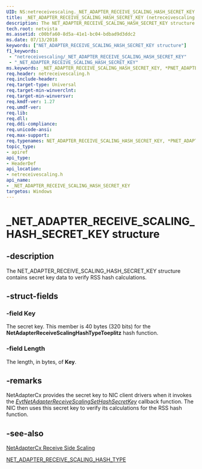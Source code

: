 ```yaml
---
UID: NS:netreceivescaling._NET_ADAPTER_RECEIVE_SCALING_HASH_SECRET_KEY
title: _NET_ADAPTER_RECEIVE_SCALING_HASH_SECRET_KEY (netreceivescaling.h)
description: The NET_ADAPTER_RECEIVE_SCALING_HASH_SECRET_KEY structure contains secret key data to verify RSS hash calculations.
tech.root: netvista
ms.assetid: c00bfa60-8d5a-41e1-bc04-bdbad9d3ddc2
ms.date: 07/13/2018
keywords: ["NET_ADAPTER_RECEIVE_SCALING_HASH_SECRET_KEY structure"]
f1_keywords:
 - "netreceivescaling/_NET_ADAPTER_RECEIVE_SCALING_HASH_SECRET_KEY"
 - "_NET_ADAPTER_RECEIVE_SCALING_HASH_SECRET_KEY"
ms.keywords: _NET_ADAPTER_RECEIVE_SCALING_HASH_SECRET_KEY, *PNET_ADAPTER_RECEIVE_SCALING_HASH_SECRET_KEY, NET_ADAPTER_RECEIVE_SCALING_HASH_SECRET_KEY, 
req.header: netreceivescaling.h
req.include-header:
req.target-type: Universal
req.target-min-winverclnt:
req.target-min-winversvr:
req.kmdf-ver: 1.27
req.umdf-ver:
req.lib:
req.dll:
req.ddi-compliance:
req.unicode-ansi:
req.max-support:
req.typenames: NET_ADAPTER_RECEIVE_SCALING_HASH_SECRET_KEY, *PNET_ADAPTER_RECEIVE_SCALING_HASH_SECRET_KEY
topic_type: 
- apiref
api_type: 
- HeaderDef
api_location:
- netreceivescaling.h
api_name: 
- _NET_ADAPTER_RECEIVE_SCALING_HASH_SECRET_KEY
targetos: Windows
---
```


# _NET_ADAPTER_RECEIVE_SCALING_HASH_SECRET_KEY structure

## -description


The NET_ADAPTER_RECEIVE_SCALING_HASH_SECRET_KEY structure contains secret key data to verify RSS hash calculations.

## -struct-fields

### -field Key
The secret key. This member is 40 bytes (320 bits) for the **NetAdapterReceiveScalingHashTypeToeplitz** hash function.

### -field Length
The length, in bytes, of **Key**.

## -remarks
NetAdapterCx provides the secret key to NIC client drivers when it invokes the *[EvtNetAdapterReceiveScalingSetHashSecretKey](nc-netreceivescaling-evt_net_adapter_receive_scaling_set_hash_secret_key.md)* callback function. The NIC then uses this secret key to verify its calculations for the RSS hash function.



## -see-also

[NetAdapterCx Receive Side Scaling](https://docs.microsoft.com/windows-hardware/drivers/netcx/netadaptercx-receive-side-scaling-rss-)

[NET_ADAPTER_RECEIVE_SCALING_HASH_TYPE](ne-netreceivescaling-_net_adapter_receive_scaling_hash_type.md)
